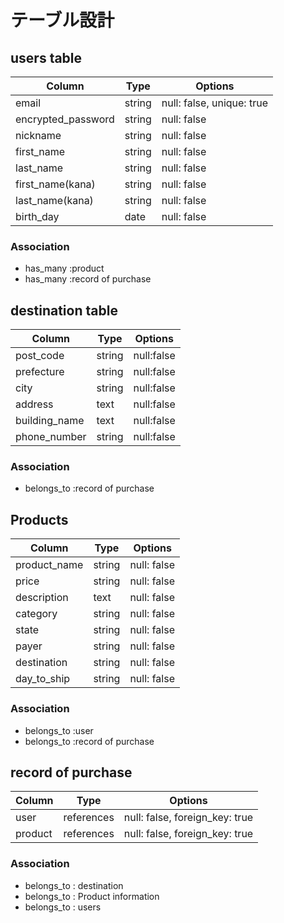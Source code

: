 # テーブル設計

## users table

| Column             | Type                | Options                   |
|--------------------|---------------------|---------------------------|
| email              | string              | null: false, unique: true |
| encrypted_password | string              | null: false               |
| nickname           | string              | null: false               |
| first_name         | string              | null: false               |
| last_name          | string              | null: false               |
| first_name(kana)   | string              | null: false               |
| last_name(kana)    | string              | null: false               |
| birth_day          | date                | null: false               |


### Association

- has_many :product
- has_many :record of purchase 


## destination table

| Column                              | Type       | Options                        |
|-------------------------------------|------------|--------------------------------|
| post_code                           | string     | null:false                     |
| prefecture                          | string     | null:false                     |
| city                                | string     | null:false                     |
| address                             | text       | null:false                     |
| building_name                       | text       | null:false                     |
| phone_number                        | string     | null:false                     |


### Association
- belongs_to :record of purchase 


## Products

| Column        | Type       | Options                        |
|-------------- |------------|--------------------------------|
| product_name  | string     | null: false                    |
| price         | string     | null: false                    |
| description   | text       | null: false                    |
| category      | string     | null: false                    |
| state         | string     | null: false                    |
| payer         | string     | null: false                    |
| destination   | string     | null: false                    |
| day_to_ship   | string     | null: false                    |

### Association

- belongs_to :user
- belongs_to :record of purchase 


## record of purchase 

| Column             | Type                | Options                        |
|--------------------|---------------------|------------------------------  |
| user               | references          | null: false, foreign_key: true |
| product            | references          | null: false, foreign_key: true |

### Association

- belongs_to : destination
- belongs_to : Product information
- belongs_to : users



<!-- year,month,dayで分けるとデータがバラバラに管理されて不便 -->
<!-- 購入よりも先にまず出品を考える。一人の人がたくさん出せる -->
<!-- 購入記録でその他が記されるため、行き先の住所のみが必要 -->
<!-- | null: false, foreign_key: true | -->
<!--どのユーザーがどの商品を買ったか -->
<!-- 他のテーブルから取得したいものはカラム情報ではなくカタマリ全て！それが外部キー&リファレンス -->
